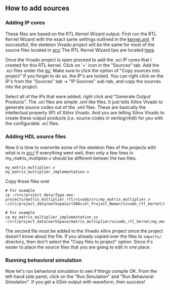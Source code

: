 
## How to add sources

### Adding IP cores

These files are based on the RTL Kernel Wizard output.
First run the RTL Kernel Wizard with the exact same settings outlined in the [kernel.xml](ip/kernel.xml).
If successful, the skeleton Vivado project will be the same for most of the source files located in [src/](src/)
The RTL Kernel Wizard tips are located [here](https://github.com/sgnoohc/aws-fpga-notes/blob/master/README.md).

Once the Vivado project is open proceed to add the .xci IP cores that I created for this RTL kernel.
Click on '+' icon in the "Sources" tab.
Add the .xci files under the [ip/](ip/).
Make sure to click the option of "Copy sources into project"
If you forget to do so, the IP's are locked.
You can right click on the IP's from the "Sources" tab -> "IP Sources" sub-tab, and copy the sources into the project.

Select all of the IPs that were added, right click and "Generate Output Products".
The .xci files are simple .xml like files.
It just tells Xilinx Vivado to generate source codes out of the .xml files.
These are basically the intellectual property (IP) of Xilinx Vivado.
And you are telling Xilinx Vivado to create these output products (i.e. source codes in verilog/vhdl) for you with the configurable .xci files.

### Adding HDL source files

Now it is time to overwrite some of the skeleton files of the projects with what is in [src/](src/)
If everything went well, then only a few lines in my_matrix_multiplier.v should be different betwen the two files.

    my_matrix_multiplier.v
    my_matrix_multiplier_implementation.v

Copy those files over

    # For example
    cp ~/src/project_data/fpga-aws-projects/matrix_multiplier_rtl/vivado/src/my_matrix_multiplier.v ~/src/project_data/workspace/<SDAccel_Project_Name>/vivado_rtl_kernel/my_matrix_multiplier_ex/imports/my_matrix_multiplier.v

    # For example
    cp my_matrix_multiplier_implementation.sv ~/src/project_data/workspace/matrix_multiplier/vivado_rtl_kernel/my_matrix_multiplier_ex/imports/

The second file must be added to the Vivado xilinx project since the project doesn't know about the file.
If you already copied over the files to ```imports/``` directory, then don't select the "Copy files to project" option.
Since it's easier to place the source files that you are going to edit in one place.

### Running behavioral simulation

Now let's run behavioral simulation to see if things compile OK.
From the left-hand side panel, click on the "Run Simulation" and "Run Behavioral Simulation".
If you get a XSim output with waveform, then success!

